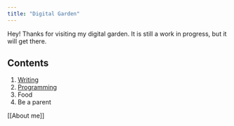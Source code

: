 ```yaml
---
title: "Digital Garden"
---
```

Hey! Thanks for visiting my digital garden. It is still a work in progress, but it will get there.

## Contents
1. [Writing](https://imcbee.github.io/blog/Writing/)
2. [Programming](https://imcbee.github.io/blog/Programming)
3. Food
4. Be a parent


[[About me]]
